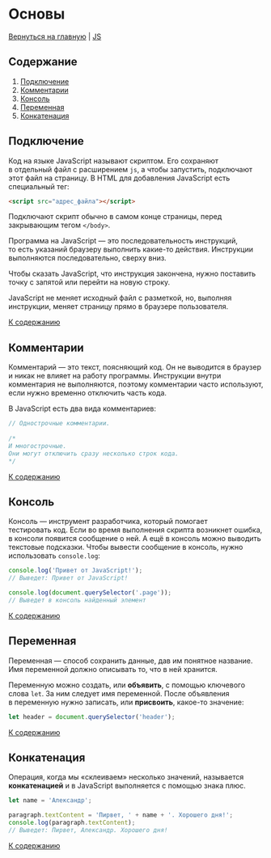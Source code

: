 # Основы

[Вернуться на главную](/README.md) | [JS](./README.md)

## Содержание

1. [Подключение](#подключение)
2. [Комментарии](#комментарии)
3. [Консоль](#консоль)
4. [Переменная](#переменная)
5. [Конкатенация](#конкатенация)

## Подключение

Код на языке JavaScript называют скриптом. Его сохраняют в отдельный файл с расширением `js`, а чтобы запустить, подключают этот файл на страницу. В HTML для добавления JavaScript есть специальный тег:

```html
<script src="адрес_файла"></script>
```

Подключают скрипт обычно в самом конце страницы, перед закрывающим тегом `</body>`.

Программа на JavaScript — это последовательность инструкций, то есть указаний браузеру выполнить какие-то действия. Инструкции выполняются последовательно, сверху вниз.

Чтобы сказать JavaScript, что инструкция закончена, нужно поставить точку с запятой или перейти на новую строку.

JavaScript не меняет исходный файл с разметкой, но, выполняя инструкции, меняет страницу прямо в браузере пользователя.

[К содержанию](#содержание)

## Комментарии

Комментарий — это текст, поясняющий код. Он не выводится в браузер и никак не влияет на работу программы. Инструкции внутри комментария не выполняются, поэтому комментарии часто используют, если нужно временно отключить часть кода.

В JavaScript есть два вида комментариев:

```js
// Однострочные комментарии.
  
/*
И многострочные.
Они могут отключить сразу несколько строк кода.
*/
```

[К содержанию](#содержание)

## Консоль

Консоль — инструмент разработчика, который помогает тестировать код. Если во время выполнения скрипта возникнет ошибка, в консоли появится сообщение о ней. А ещё в консоль можно выводить текстовые подсказки. Чтобы вывести сообщение в консоль, нужно использовать `console.log`:

```js
console.log('Привет от JavaScript!');
// Выведет: Привет от JavaScript!

console.log(document.querySelector('.page'));
// Выведет в консоль найденный элемент
```

[К содержанию](#содержание)

## Переменная

Переменная — способ сохранить данные, дав им понятное название. Имя переменной должно описывать то, что в ней хранится.

Переменную можно создать, или **объявить**, с помощью ключевого слова `let`. За ним следует имя переменной. После объявления в переменную нужно записать, или **присвоить**, какое-то значение:

```js
let header = document.querySelector('header');
```

[К содержанию](#содержание)

## Конкатенация

Операция, когда мы «склеиваем» несколько значений, называется **конкатенацией** и в JavaScript выполняется с помощью знака плюс.

```js
let name = 'Александр';

paragraph.textContent = 'Пирвет, ' + name + '. Хорошего дня!';
console.log(paragraph.textContent);
// Выведет: Пирвет, Александр. Хорошего дня!
```

[К содержанию](#содержание)
